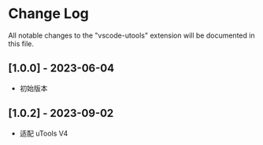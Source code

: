 # Change Log

All notable changes to the "vscode-utools" extension will be documented in this file.

## [1.0.0] - 2023-06-04

- 初始版本

## [1.0.2] - 2023-09-02

- 适配 uTools V4

